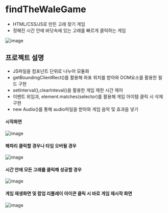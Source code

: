 # findTheWaleGame
- HTML/CSS/JS로 만든 고래 찾기 게임
- 정해진 시간 안에 바닷속에 있는 고래를 빠르게 클릭하는 게임
 
![image](https://github.com/zestlumen/findTheWaleGame/assets/122693004/a672d2dc-09ca-48d7-a821-4f7d22b1d5fe)


## 프로젝트 설명
- JS파일을 컴포넌트 단위로 나누어 모듈화
- getBoundingClientRect()를 활용해 좌표 위치를 받아와 DOM요소를 활용한 필드 구현
- setInterval(),clearInteval()을 활용한 게임 제한 시간 제어
- 이벤트 위임과, element.matches(selector)를 활용해 게임 아이템 클릭 시 삭제 구현
- new Audio()를 통해 audio파일을 받아와 게임 음악 및 효과음 넣기
  
#### 시작화면
![image](https://github.com/zestlumen/findTheWaleGame/assets/122693004/38475323-4796-4bf1-8704-9f0dd1076d42)

#### 해파리 클릭할 경우나 타임 오버될 경우 
![image](https://github.com/zestlumen/findTheWaleGame/assets/122693004/a55bd3ef-04a6-4cf7-81e4-3feef97c5c28)

#### 시간 안에 모든 고래를 클릭해 성공할 경우
![image](https://github.com/zestlumen/findTheWaleGame/assets/122693004/0f7f953a-75ab-4908-badd-db3e3e6a1cd3)

#### 게임 재생화면 및 팝업 리플레이 아이콘 클릭 시 바로 게임 재시작 화면
![image](https://github.com/zestlumen/findTheWaleGame/assets/122693004/65952c89-8538-4ead-8fd8-b51bd9d3c61f)


